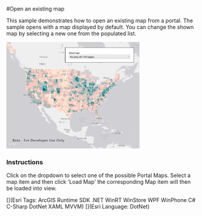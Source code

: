 #Open an existing map

This sample demonstrates how to open an existing map from a portal. The sample opens with a map displayed by default. You can change the shown map by selecting a new one from the populated list.

<img src="OpenExistingMap.jpg" width="350"/>

### Instructions

Click on the dropdown to select one of the possible Portal Maps. Select a map item and then click 'Load Map' the corresponding Map item will then be loaded into view.

[](Esri Tags: ArcGIS Runtime SDK .NET WinRT WinStore WPF WinPhone C# C-Sharp DotNet XAML MVVM)
[](Esri Language: DotNet)

